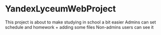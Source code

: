 # YandexLyceumWebProject

This project is about to make studying in school a bit easier
Admins can set schedule and homework + adding some files
Non-admins users can see it
